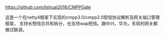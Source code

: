 https://github.com/lishuai2016/CMPPGate


这是一个在netty4框架下实现的cmpp3.0/cmpp2.0短信协议解析及网关端口管理框架，
支持长短信合并和拆分，也支持wap短信。跟中兴，华为，东软的网关都做过联调。